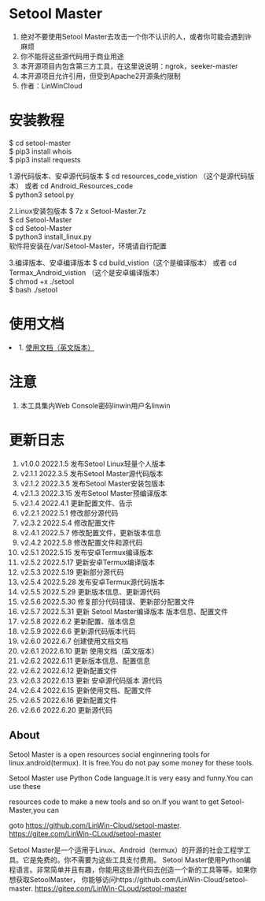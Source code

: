 # Setool Master

1. 绝对不要使用Setool Master去攻击一个你不认识的人，或者你可能会遇到许麻烦
2. 你不能将这些源代码用于商业用途
3. 本开源项目内包含第三方工具，在这里说说明：ngrok，seeker-master
4. 本开源项目允许引用，但受到Apache2开源条约限制
5. 作者：LinWinCloud

# 安装教程
$ cd setool-master<br />
$ pip3 install whois<br />
$ pip3 install requests<br />

1.源代码版本、安卓源代码版本
$ cd resources_code_vistion （这个是源代码版本） 或者 cd Android_Resources_code<br />
$ python3 setool.py<br />

2.Linux安装包版本
$ 7z x Setool-Master.7z<br />
$ cd Setool-Master<br />
$ cd Setool-Master<br />
$ python3 install_linux.py<br />
软件将安装在/var/Setool-Master，环境请自行配置<br />

3.编译版本、安卓编译版本
$ cd build_vistion（这个是编译版本） 或者 cd Termax_Android_vistion （这个是安卓编译版本）<br />
$ chmod +x ./setool<br />
$ bash ./setool<br />

# 使用文档
<li>1. <a href='[https://github.com/LinWin-Cloud/setool-master/blob/main/Help(Endlish).md](https://github.com/LinWin-Cloud/setool-master/blob/main/Help(English).md)'>使用文档（英文版本）</a></li>

# 注意
1. 本工具集内Web Console密码linwin用户名linwin

# 更新日志
 1. v1.0.0 2022.1.5 发布Setool Linux轻量个人版本
 2. v2.1.1 2022.3.5 发布Setool Master源代码版本
 3. v2.1.2 2022.3.5 发布Setool Master安装包版本
 4. v2.1.3 2022.3.15 发布Setool Master预编译版本
 5. v2.1.4 2022.4.1 更新配置文件、告示
 6. v2.2.1 2022.5.1 修改部分源代码
 7. v2.3.2 2022.5.4 修改配置文件
 8. v2.4.1 2022.5.7 修改配置文件，更新版本信息
 9. v2.4.2 2022.5.8 修改配置文件和源代码
 10. v2.5.1 2022.5.15 发布安卓Termux编译版本
 11. v2.5.2 2022.5.17 更新安卓Termux编译版本
 12. v2.5.3 2022.5.19 更新部分源代码
 13. v2.5.4 2022.5.28 发布安卓Termux源代码版本
 14. v2.5.5 2022.5.29 更新版本信息、更新源代码
 15. v2.5.6 2022.5.30 修复部分代码错误、更新部分配置文件
 16. v2.5.7 2022.5.31 更新 Setool Master编译版本 版本信息、配置文件
 17. v2.5.8 2022.6.2 更新配置、版本信息
 18. v2.5.9 2022.6.6 更新源代码版本代码
 19. v2.6.0 2022.6.7 创建使用文档文档
 20. v2.6.1 2022.6.10 更新 使用文档（英文版本）
 21. v2.6.2 2022.6.11 更新版本信息、配置信息
 22. v2.6.2 2022.6.12 更新配置文件
 23. v2.6.3 2022.6.13 更新 安卓源代码版本 源代码
 24. v2.6.4 2022.6.15 更新使用文档、配置文件
 25. v2.6.5 2022.6.16 更新配置文件
 26. v2.6.6 2022.6.20 更新源代码

## About

  Setool Master is a open resources social enginnering tools for linux.android(termux).
It is free.You do not pay some money for these tools.

  Setool Master use Python Code language.It is very easy and funny.You can use these 
  
resources code to make a new tools and so on.If you want to get Setool-Master,you can 

goto https://github.com/LinWin-Cloud/setool-master. https://gitee.com/LinWin-CLoud/setool-master

Setool Master是一个适用于Linux、Android（termux）的开源的社会工程学工具。它是免费的。你不需要为这些工具支付费用。
Setool Master使用Python编程语言。非常简单并且有趣，你能用这些源代码去创造一个新的工具等等。如果你想获取SetoolMaster，
你能够访问https://github.com/LinWin-Cloud/setool-master. https://gitee.com/LinWin-CLoud/setool-master
